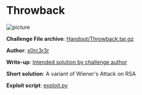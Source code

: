 # Throwback
![picture](https://i.imgur.com/jbcxuQk.png)  

**Challenge File archive**: [Handout/Throwback.tar.gz](Handout/Throwback.tar.gz)  
  
**Author**: [s0rc3r3r](https://twitter.com/ashutosha_)  
  
**Write-up**: [Intended solution by challenge author](https://masterpessimistaa.wordpress.com/2018/10/11/inctf-2018-crypto-writeups-part-1/)  
  
**Short solution**: A variant of Wiener's Attack on RSA  
  
**Exploit script**: [exploit.py](Admin/exploit2.py)

